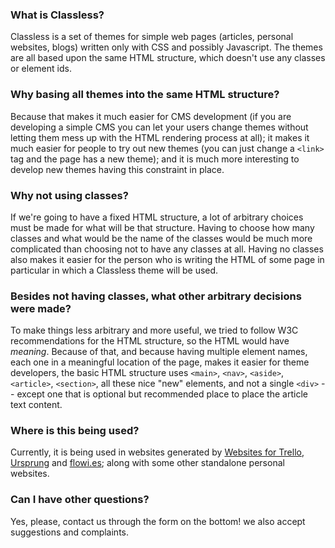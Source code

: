 ### What is Classless?

Classless is a set of themes for simple web pages (articles, personal websites, blogs) written only with CSS and possibly Javascript. The themes are all based upon the same HTML structure, which doesn't use any classes or element ids.

### Why basing all themes into the same HTML structure?

Because that makes it much easier for CMS development (if you are developing a simple CMS you can let your users change themes without letting them mess up with the HTML rendering process at all); it makes it much easier for people to try out new themes (you can just change a `<link>` tag and the page has a new theme); and it is much more interesting to develop new themes having this constraint in place.

### Why not using classes?

If we're going to have a fixed HTML structure, a lot of arbitrary choices must be made for what will be that structure. Having to choose how many classes and what would be the name of the classes would be much more complicated than choosing not to have any classes at all. Having no classes also makes it easier for the person who is writing the HTML of some page in particular in which a Classless theme will be used.

### Besides not having classes, what other arbitrary decisions were made?

To make things less arbitrary and more useful, we tried to follow W3C recommendations for the HTML structure, so the HTML would have _meaning_. Because of that, and because having multiple element names, each one in a meaningful location of the page, makes it easier for theme developers, the basic HTML structure uses `<main>`, `<nav>`, `<aside>`, `<article>`, `<section>`, all these nice "new" elements, and not a single `<div>` -- except one that is optional but recommended place to place the article text content.

### Where is this being used?

Currently, it is being used in websites generated by [Websites for Trello](https://websitesfortrello.com/), [Ursprung](https://github.com/onli/ursprung) and [flowi.es](https://flowi.es/); along with some other standalone personal websites.

### Can I have other questions?

Yes, please, contact us through the form on the bottom! we also accept suggestions and complaints.
